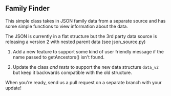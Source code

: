## Family Finder

This simple class takes in JSON family data from a separate source and has some simple functions to view information about the data.

The JSON is currently in a flat structure but the 3rd party data source is releasing a version 2 with nested parent data (see json_source.py)

1. Add a new feature to support some kind of user friendly message if the name passed to getAncestors() isn't found.

2. Update the class *and tests* to support the new data structure `data_v2` but keep it backwards compatible with the old structure.

When you're ready, send us a pull request on a separate branch with your update!